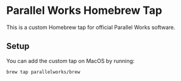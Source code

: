 # Parallel Works Homebrew Tap

This is a custom Homebrew tap for official Parallel Works software.

## Setup

You can add the custom tap on MacOS by running:

```shell
brew tap parallelworks/brew
```

